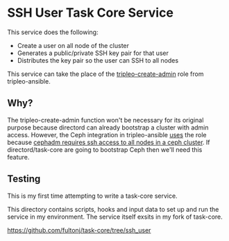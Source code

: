 # SSH User Task Core Service

This service does the following:

- Create a user on all node of the cluster
- Generates a public/private SSH key pair for that user
- Distributes the key pair so the user can SSH to all nodes

This service can take the place of the 
[tripleo-create-admin](https://docs.openstack.org/tripleo-ansible/latest/roles/role-tripleo_create_admin.html)
role from tripleo-ansible.

## Why?

The tripleo-create-admin function won't be necessary for its original
purpose because directord can already bootstrap a cluster with admin
access. However, the Ceph integration in tripleo-ansible 
[uses](https://github.com/openstack/tripleo-ansible/blob/master/tripleo_ansible/playbooks/ceph-admin-user-playbook.yml)
the role because 
[cephadm requires ssh access to all nodes in a ceph cluster](https://docs.ceph.com/en/latest/cephadm/install/#further-information-about-cephadm-bootstrap).
If directord/task-core are going to bootstrap Ceph then
we'll need this feature.

## Testing

This is my first time attempting to write a task-core service.

This directory contains scripts, hooks and input data to set up and
run the service in my environment. The service itself exsits in my 
fork of task-core.
 
  https://github.com/fultonj/task-core/tree/ssh_user

